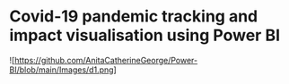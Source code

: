 # Covid-19 pandemic tracking and impact visualisation using Power BI
![https://github.com/AnitaCatherineGeorge/Power-BI/blob/main/Images/d1.png]
